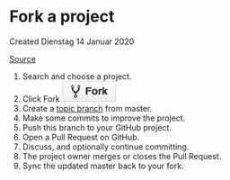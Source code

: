 # Fork a project
Created Dienstag 14 Januar 2020

[Source](https://git-scm.com/book/en/v2/GitHub-Contributing-to-a-Project)

1. Search and choose a project.
2. Click Fork ![](./Fork_a_project/pasted_image.png)
3. Create a [topic branch](https://git-scm.com/book/en/v2/ch00/_topic_branch) from master.
4. Make some commits to improve the project.
5. Push this branch to your GitHub project.
6. Open a Pull Request on GitHub.
7. Discuss, and optionally continue committing.
8. The project owner merges or closes the Pull Request.
9. Sync the updated master back to your fork.


